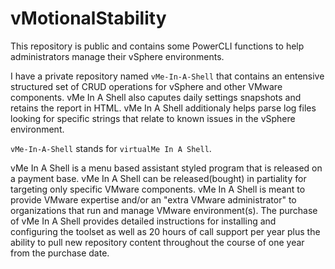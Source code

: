 # vMotionalStability

This repository is public and contains some PowerCLI functions to help administrators manage their vSphere environments.

I have a private repository named `vMe-In-A-Shell` that contains an entensive structured set of CRUD operations for vSphere and other VMware components. vMe In A Shell 
also caputes daily settings snapshots and retains the report in HTML. vMe In A Shell additionaly helps parse log files looking for specific strings that relate to known 
issues in the vSphere environment.

`vMe-In-A-Shell` stands for `virtualMe In A Shell`.

vMe In A Shell is a menu based assistant styled program that is released on a payment base. vMe In A Shell can be released(bought) in partiality for targeting only specific VMware components. vMe In A Shell is meant to provide VMware expertise and/or an "extra VMware administrator" to organizations that run and manage VMware environment(s).
The purchase of vMe In A Shell provides detailed instructions for installing and configuring the toolset as well as 20 hours of call support per year plus the ability to pull new repository content throughout the course of one year from the purchase date.
